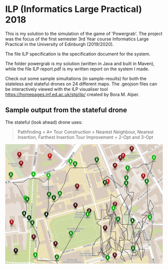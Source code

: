 # ILP (Informatics Large Practical) 2018

This is my solution to the simulation of the game of 'Powergrab'. The project was the focus of the first semester 3rd Year course Informatics Large Practical in the University of Edinburgh (2019/2020).

The file ILP specification is the specification document for the system.

The folder powergrab is my solution (written in Java and built in Maven), while the file ILP report.pdf is my written report on the system I made.

Check out some sample simultations (in sample-results) for both the stateless and stateful drones on 24 different maps. The .geojson files can be interactively viewed with the ILP visualiser tool https://homepages.inf.ed.ac.uk/stg/ilp/ created by Bora M. Alper.
<br />

## Sample output from the stateful drone
The stateful (look ahead) drone uses:
> Pathfinding = A*
> Tour Construction = Nearest Neighbour, Nearest Insertion, Farthest Insertion
> Tour Improvement = 2-Opt and 3-Opt

![alt text](https://github.com/daraghmeehan/ILP/blob/master/sample-images/stateful01-01-2019.jpg?raw=true)
